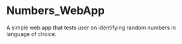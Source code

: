 # Numbers_WebApp
A simple web app that tests user on identifying random numbers in language of choice.
